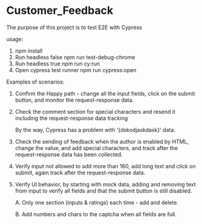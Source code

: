 # Customer_Feedback



The purpose of this project is to test E2E with Cypress

usage: 
1. npm install
2. Run headless false
   npm run test-debug-chrome
4. Run headless true
   npm run cy:run
6. Open cypress test runner
   npm run cypress:open

Examples of scenarios:

1. Confirm the Happy path - change all the input fields, click on the submit button, and monitor the request-response data. 

2. Check the comment section for special characters and resend it including the request-response data tracking

   By the way, Cypress has a problem with '{dskodjaskdask}' data.

3. Check the sending of feedback when the author is enabled by HTML, change the value, and add special characters, and track after the request-response data has been collected. 

4. Verify input not allowed to add more than 160, add long text and click on submit, again track after the request-response data.

5. Verify UI behavior, by starting with mock data, adding and removing text from input to verify all fields and that the submit button is still disabled.

    A. Only one section (inputs & ratings) each time - add and delete.

    B. Add numbers and chars to the captcha when all fields are full.
